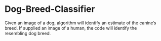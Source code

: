 # Dog-Breed-Classifier
Given an image of a dog, algorithm will identify an estimate of the canine’s breed. If supplied an image of a human, the code will identify the resembling dog breed.
